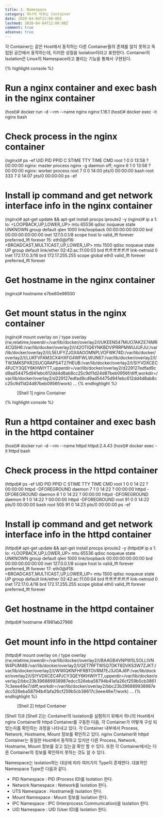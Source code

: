 ```yaml
---
title: 3. Namespace
category: 하나씩 익히는 Container
date: 2020-04-04T12:00:00Z
lastmod: 2020-04-04T12:00:00Z
comment: true
adsense: true
---
```


각 Container는 같은 Host에서 동작하는 다른 Container들의 존재를 알지 못하고 독립된 공간에서 동작하는데, 이러한 성질을 Isolation이라고 표현한다. Container의 Isolation은 Linux의 Namespace라고 불리는 기능을 통해서 구현된다.

{% highlight console %}
# Run a nginx container and exec bash in the nginx container
(host)# docker run -d --rm --name nginx nginx:1.16.1
(host)# docker exec -it nginx bash

# Check process in the nginx container
(nginx)# ps -ef
UID        PID  PPID  C STIME TTY          TIME CMD
root         1     0  0 13:58 ?        00:00:00 nginx: master process nginx -g daemon off;
nginx        6     1  0 13:58 ?        00:00:00 nginx: worker process
root         7     0  0 14:00 pts/0    00:00:00 bash
root       333     7  0 14:07 pts/0    00:00:00 ps -ef

# Install ip command and get network interface info in the nginx container
(nginx)# apt-get update && apt-get install procps iproute2 -y
(nginx)# ip a
1: lo: <LOOPBACK,UP,LOWER_UP> mtu 65536 qdisc noqueue state UNKNOWN group default qlen 1000
    link/loopback 00:00:00:00:00:00 brd 00:00:00:00:00:00
    inet 127.0.0.1/8 scope host lo
       valid_lft forever preferred_lft forever
15: eth0@if16: <BROADCAST,MULTICAST,UP,LOWER_UP> mtu 1500 qdisc noqueue state UP group default
    link/ether 02:42:ac:11:00:03 brd ff:ff:ff:ff:ff:ff link-netnsid 0
    inet 172.17.0.3/16 brd 172.17.255.255 scope global eth0
       valid_lft forever preferred_lft forever

# Get hostname in the nginx container
(nginx)# hostname
e7be60e98500

# Get mount status in the nginx container
(nginx)# mount
overlay on / type overlay (rw,relatime,lowerdir=/var/lib/docker/overlay2/l/UKEEN547MUO7AKZE74MR4CQSH6:/var/lib/docker/overlay2/l/42OTIQ6YNKBDVIPRRPMWUJUFJU:/var/lib/docker/overlay2/l/L5EUFYZJGX4AOOMNPLVOFWK74D:/var/lib/docker/overlay2/l/LUKFVFAM3CX4HXFG4WFWLWUN67:/var/lib/docker/overlay2/l/TW3MKSPXR2SUCQRAPS4T27HEUB:/var/lib/docker/overlay2/l/SIYVDXCEC4PJCY3QEY6KHWIYTT,upperdir=/var/lib/docker/overlay2/d229127edfad9cd9ad54475d941ebc612dd4d8ab8cc25c9d11d24d87beb0956f/diff,workdir=/var/lib/docker/overlay2/d229127edfad9cd9ad54475d941ebc612dd4d8ab8cc25c9d11d24d87beb0956f/work)
...
{% endhighlight %}
<figure>
<figcaption class="caption">[Shell 1] nginx Container</figcaption>
</figure>

{% highlight console %}
# Run a httpd container and exec bash in the httpd container
(host)# docker run -d --rm --name httpd httpd:2.4.43
(host)# docker exec -it httpd bash

# Check process in the httpd container
(httpd)# ps -ef
UID        PID  PPID  C STIME TTY          TIME CMD
root         1     0  0 14:22 ?        00:00:00 httpd -DFOREGROUND
daemon       7     1  0 14:22 ?        00:00:00 httpd -DFOREGROUND
daemon       8     1  0 14:22 ?        00:00:00 httpd -DFOREGROUND
daemon       9     1  0 14:22 ?        00:00:00 httpd -DFOREGROUND
root        91     0  0 14:22 pts/0    00:00:00 bash
root       505    91  0 14:23 pts/0    00:00:00 ps -ef

# Install ip command and get network interface info in the httpd container
(httpd)# apt-get update && apt-get install procps iproute2 -y
(httpd)# ip a
1: lo: <LOOPBACK,UP,LOWER_UP> mtu 65536 qdisc noqueue state UNKNOWN group default qlen 1000
    link/loopback 00:00:00:00:00:00 brd 00:00:00:00:00:00
    inet 127.0.0.1/8 scope host lo
       valid_lft forever preferred_lft forever
17: eth0@if18: <BROADCAST,MULTICAST,UP,LOWER_UP> mtu 1500 qdisc noqueue state UP group default
    link/ether 02:42:ac:11:00:04 brd ff:ff:ff:ff:ff:ff link-netnsid 0
    inet 172.17.0.4/16 brd 172.17.255.255 scope global eth0
       valid_lft forever preferred_lft forever

# Get hostname in the httpd container
(httpd)# hostname
41981ab27966

# Get mount info in the httpd container
(httpd)# mount
overlay on / type overlay (rw,relatime,lowerdir=/var/lib/docker/overlay2/l/BAAGB4VNPW5L5OLLIVNW4PUM4B:/var/lib/docker/overlay2/l/QET7RFTW5Q7DKT6DVKS3W7ZJKT:/var/lib/docker/overlay2/l/WWIQKNFHFRBTOVRM7EJ3JOAJ6P:/var/lib/docker/overlay2/l/SIYVDXCEC4PJCY3QEY6KHWIYTT,upperdir=/var/lib/docker/overlay2/bbc23b396889938987edcc526eba58794b41afa26cf259b5cb38617c3eee46e7/diff,workdir=/var/lib/docker/overlay2/bbc23b396889938987edcc526eba58794b41afa26cf259b5cb38617c3eee46e7/work)
...
{% endhighlight %}
<figure>
<figcaption class="caption">[Shell 2] httpd Container </figcaption>
</figure>

[Shell 1]과 [Shell 2]는 Container의 Isolation을 실험하기 위해서 하나의 Host에서 nginx Container와 httpd Container를 구동한 다음, 각 Container가 어떻게 구성 되었는지를 확인하는 과정을 나타내고 있다. 각 Container 내부에서 Process, Network, Hostname, Mount 정보를 확인하고 있다. nginx Container와 httpd Container는 동일한 Host에서 동작하고 있지만 다른 Process, Network, Hostname, Mount 정보를 갖고 있는걸 확인 할 수 있다. 또한 각 Container에서는 다른 Container의 정보를 확인하지 못하는 것도 알 수 있다.

Namespace는 Isolation하는 대상에 따라 여러가지 Type이 존재한다. 대표적인 Namespace Type은 다음과 같다.
* PID Namespace : PID (Process ID)를 Isolation 한다.
* Network Namespace : Network를 Isolation 한다.
* UTS Namespace : Hostname을 Isolation 한다.
* Mount Namespace : Mount 정보를 Isolation 한다.
* IPC Namespace : IPC (Interprocess Communication)을 Isolation 한다.
* UID Namespace : UID (User ID)를 Isolation 한다.

